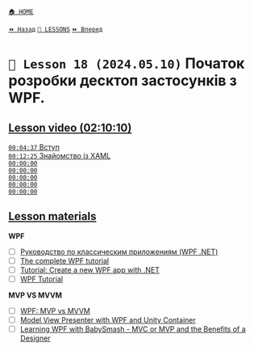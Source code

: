 [`🏠 HOME`](../../../README.md)  

[`⏪ Назад`](../17/README.md)  [`📗 LESSONS`](../../README.md)  [`⏩ Вперед`](../19/README.md)  

# `📗 Lesson 18 (2024.05.10)` Початок розробки десктоп застосунків з WPF.  

## [Lesson video (02:10:10)](https://youtu.be/jwnuovyS19s)

[`00:04:37` Вступ](https://youtu.be/jwnuovyS19s?t=277)  
[`00:12:25` Знайомство із XAML](https://youtu.be/jwnuovyS19s?t=744)  
[`00:00:00` ]()  
[`00:00:00` ]()  
[`00:00:00` ]()  
[`00:00:00` ]()  
[`00:00:00` ]()  

## [Lesson materials](https://lms.ithillel.ua/groups/65a65fe34c3a2d3372eef8ea/lessons/65a65fe44c3a2d3372eef97c)

**WPF**
- [ ] [Руководство по классическим приложениям (WPF .NET)](https://learn.microsoft.com/ru-ru/dotnet/desktop/wpf/overview/?view=netdesktop-8.0)  
- [ ] [The complete WPF tutorial](https://wpf-tutorial.com/)  
- [ ] [Tutorial: Create a new WPF app with .NET](https://learn.microsoft.com/en-us/dotnet/desktop/wpf/get-started/create-app-visual-studio?view=netdesktop-8.0)  
- [ ] [WPF Tutorial](https://www.tutorialspoint.com/wpf/index.htm)  

**MVP VS MVVM**
- [ ] [WPF: MVP vs MVVM](https://stackoverflow.com/questions/4481923/wpf-mvp-vs-mvvm)  
- [ ] [Model View Presenter with WPF and Unity Container](https://www.codeproject.com/Articles/32168/Model-View-Presenter-with-WPF-and-Unity-Container)  
- [ ] [Learning WPF with BabySmash - MVC or MVP and the Benefits of a Designer](https://www.hanselman.com/blog/learning-wpf-with-babysmash-mvc-or-mvp-and-the-benefits-of-a-designer)  